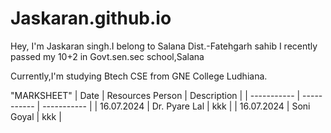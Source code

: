 # Jaskaran.github.io
Hey, I'm Jaskaran singh.I belong to Salana Dist.-Fatehgarh sahib
I recently passed my 10+2 in Govt.sen.sec school,Salana

 Currently,I'm studying Btech CSE from GNE College Ludhiana.

 "MARKSHEET"
| Date | Resources Person | Description |
| ----------- | ----------- | ----------- |
| 16.07.2024 | Dr. Pyare Lal | kkk |
| 16.07.2024 | Soni Goyal | kkk |
